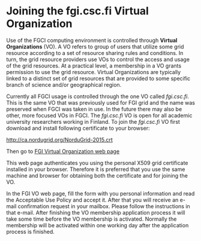 # Joining the fgi.csc.fi Virtual Organization

Use of the FGCI computing environment is controlled through **Virtual
Organizations** (VO). A VO refers to group of users that utilize some
grid resource according to a set of resource sharing rules and
conditions. In turn, the grid resource providers use VOs to control the
access and usage of the grid resources. At a practical level, a
membership in a VO grants permission to use the grid resource. Virtual
Organizations are typically linked to a distinct set of grid resources
that are provided to some specific branch of science and/or geographical
region.

Currently all FGCI usage is controlled through the one VO called
*fgi.csc.fi*. This is the same VO that was previously used for FGI grid
and the name was preserved when FGCI was taken in use. In the future
there may also be other, more focused VOs in FGCI. The *fgi.csc.fi* VO
is open for all academic university researchers working in Finland. To
join the *fgi.csc.fi* VO first download and install following
certificate to your browser:


<span id="OBJ_PREFIX_DWT4379_com_zimbra_url" class="Object"
role="link"><span id="OBJ_PREFIX_DWT4398_com_zimbra_url"
class="Object-hover"
role="link"><http://ca.nordugrid.org/NorduGrid-2015.crt></span></span>

Then go to [FGI Virtual Organization web page](https://voms.fgi.csc.fi:8443/voms/fgi.csc.fi)

This web page authenticates you using the personal X509 grid certificate
installed in your browser. Therefore it is preferred that you use the
same machine and browser for obtaining both the certificate and for
joining the VO.

In the FGI VO web page, fill the form with you personal information and
read the Acceptable Use Policy and accept it. After that you will
receive an e-mail confirmation request in your mailbox. Please follow
the instructions in that e-mail. After finishing the VO membership
application process it will take some time before the VO membership is
activated. Normally the membership will be activated within one working
day after the application process is finished.

